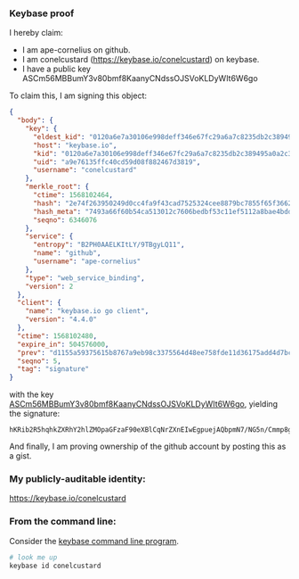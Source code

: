 ### Keybase proof

I hereby claim:

  * I am ape-cornelius on github.
  * I am conelcustard (https://keybase.io/conelcustard) on keybase.
  * I have a public key ASCm56MBBumY3v80bmf8KaanyCNdssOJSVoKLDyWIt6W6go

To claim this, I am signing this object:

```json
{
  "body": {
    "key": {
      "eldest_kid": "0120a6e7a30106e998deff346e67fc29a6a7c8235db2c389495a0a2c3c9622de96ea0a",
      "host": "keybase.io",
      "kid": "0120a6e7a30106e998deff346e67fc29a6a7c8235db2c389495a0a2c3c9622de96ea0a",
      "uid": "a9e76135ffc40cd59d08f882467d3819",
      "username": "conelcustard"
    },
    "merkle_root": {
      "ctime": 1568102464,
      "hash": "2e74f263950249d0cc4fa9f43cad7525324cee8879bc7855f65f36628d228f02fb94e221ce9a5b70210e28ae18b7931e2f8167d904552133d114b1c7775b0391",
      "hash_meta": "7493a66f60b54ca513012c7606bedbf53c11ef5112a8bae4bddf81a3e813b64f",
      "seqno": 6346076
    },
    "service": {
      "entropy": "B2PH0AAELKItLY/9TBgyLQ11",
      "name": "github",
      "username": "ape-cornelius"
    },
    "type": "web_service_binding",
    "version": 2
  },
  "client": {
    "name": "keybase.io go client",
    "version": "4.4.0"
  },
  "ctime": 1568102480,
  "expire_in": 504576000,
  "prev": "d1155a59375615b8767a9eb98c3375564d48ee758fde11d36175add4d7bc75a3",
  "seqno": 5,
  "tag": "signature"
}
```

with the key [ASCm56MBBumY3v80bmf8KaanyCNdssOJSVoKLDyWIt6W6go](https://keybase.io/conelcustard), yielding the signature:

```
hKRib2R5hqhkZXRhY2hlZMOpaGFzaF90eXBlCqNrZXnEIwEgpuejAQbpmN7/NG5n/Cmmp8gjXbLDiUlaCiw8liLeluoKp3BheWxvYWTESpcCBcQg0RVaWTdWFbh2ep65jDN1Vk1I7nWP3hHTYXWt1Ne8daPEICN0Qol5lrJ7ehbLSI+rDY2MF9WdJyzpC16nkU3jTlZjAgHCo3NpZ8RApUBRVk73BR+Io3kw65ZIg71MxVbOMOjKXpKSuNYO5qvW85FMMQR/wJYH3S02CLboecgNYKo1PSgEIbIl2htkD6hzaWdfdHlwZSCkaGFzaIKkdHlwZQildmFsdWXEIEpsVOvvfG+1D5ozLIIDEAvVIhCvY7nvBXdwZM4i6Yi8o3RhZ80CAqd2ZXJzaW9uAQ==

```

And finally, I am proving ownership of the github account by posting this as a gist.

### My publicly-auditable identity:

https://keybase.io/conelcustard

### From the command line:

Consider the [keybase command line program](https://keybase.io/download).

```bash
# look me up
keybase id conelcustard
```
